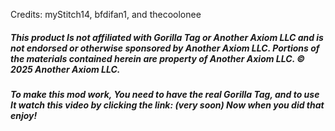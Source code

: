 Credits: myStitch14, bfdifan1, and thecoolonee


##### This product Is not affiliated with Gorilla Tag or Another Axiom LLC and is not endorsed or otherwise sponsored by Another Axiom LLC. Portions of the materials contained herein are property of Another Axiom LLC. © 2025 Another Axiom LLC.





##### To make this mod work, You need to have the real Gorilla Tag, and to use It watch this video by clicking the link: (very soon) Now when you did that enjoy!
